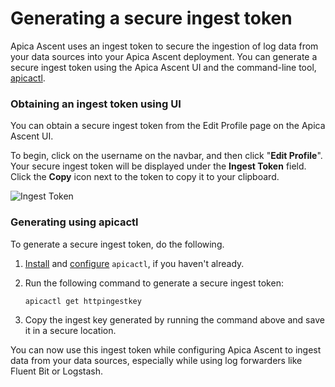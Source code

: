 # Generating a secure ingest token

Apica Ascent uses an ingest token to secure the ingestion of log data from your data sources into your Apica Ascent deployment. You can generate a secure ingest token using the Apica Ascent UI and the command-line tool, [apicactl](https://github.com/ApicaSystem/apicactl).&#x20;

### Obtaining an ingest token using UI

You can obtain a secure ingest token from the Edit Profile page on the Apica Ascent UI.

To begin, click on the username on the navbar, and then click "**Edit Profile**". Your secure ingest token will be displayed under the **Ingest Token** field. Click the **Copy** icon next to the token to copy it to your clipboard.&#x20;

![Ingest Token](../../.gitbook/assets/inesttoken.png)

### Generating using apicactl

To generate a secure ingest token, do the following.&#x20;

1. [Install](https://github.com/ApicaSystem/apicactl?#quickstart) and [configure](https://github.com/ApicaSystem/apicactl/blob/main/docs/config/apicactl_config.md) `apicactl`, if you haven't already.&#x20;
2.  Run the following command to generate a secure ingest token:

    ```bash
    apicactl get httpingestkey
    ```
3. Copy the ingest key generated by running the command above and save it in a secure location.&#x20;

You can now use this ingest token while configuring Apica Ascent to ingest data from your data sources, especially while using log forwarders like Fluent Bit or Logstash.&#x20;

